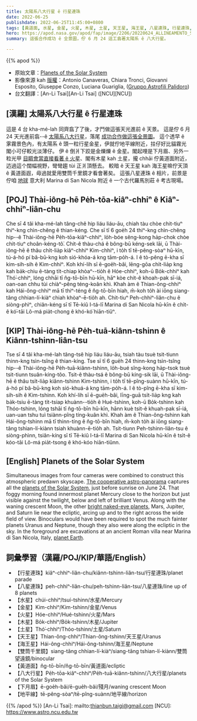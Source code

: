 ```yaml
---
title: 太陽系八大行星 ê 行星連珠
date: 2022-06-25
publishdate: 2022-06-25T11:45:00+0800
tags: [黃道面, 水星, 金星, 火星, 木星, 土星, 天王星, 海王星, 八星連珠, 行星連珠, 雙筒千里鏡, 八大行星, 下月眉, 地平線]
hero: https://apod.nasa.gov/apod/fap/image/2206/20220624_ALLINEAMENTO_SPECIALEweb600h.jpg
summary: 這張合作成功 ê 全景圖，佇 6 月 24 這工翕著太陽系 ê 八大行星。

---
```


{{% apod %}}

- 原始文章：[Planets of the Solar System](https://apod.nasa.gov/apod/ap220625.html)
- 影像來源 kah [版權][copyright]：Antonio Canaveras, Chiara Tronci, Giovanni Esposito, Giuseppe Conzo, Luciana Guariglia, ([Gruppo Astrofili Palidoro](https://www.facebook.com/astrofilipalidoro))
- 台文翻譯：[An-Li Tsai][An-Li Tsai] ([NCU][NCU])

## [漢羅] 太陽系八大行星 ê 行星連珠
這是 4 台 kha-mé-lah 同齊翕了了後，才鬥做這張天光進前 ê 天景。
這是佇 6 月 24 天光進前翕--ê [太陽系八大行星][planets of the Solar System]，落尾 [成功合作做這張全景圖][The cooperative astro-panorama]。
這个透早 ê 雺霧景色內，有太陽系 ê 頭一粒行星金星，伊就佇地平線附近，拄仔好比貓霧光閣小可仔較光淡薄仔。
伊 ê 倒爿下跤是金爍爍 ê 金星。閣起哩是下月眉、另外一粒光甲 [目睭會當直接看著 ê 火星][bright naked-eye planets]、閣有木星 kah 土星，攏 chhāi 佇黃道面附近，迒過這个闊幅視野，彎彎趨 tùi 正爿頂懸去。
較暗 ê 天王星 kah 海王星嘛佇天頂 ê 黃道面遐，毋過就愛用雙筒千里鏡才看會著矣。
這張八星連珠 ê 相片，前景是佇咱 [地球][planet Earth] 意大利 Marina di San Nicola 附近 ê 一个古代羅馬別莊 ê 考古現場。


## [POJ] Thài-iông-hē Pe̍h-tōa-kiâⁿ-chhiⁿ ê Kiâⁿ-chhiⁿ-liân-chu
Che sī 4 tâi kha-mé-lah tâng-chê hip liáu liáu-āu, chiah tàu chòe chit-tiuⁿ thiⁿ-kng chìn-chêng ê thian-kéng.
Che sī tī 6 goe̍h 24 thiⁿ-kng chìn-chêng hip--ê Thài-iông-hē Pe̍h-tōa-kiâⁿ-chhiⁿ, lo̍h-bóe sêng-kong ha̍p-chok chòe chit-tiuⁿ choân-kéng-tô͘.
Chit-ê thàu-chá ê bông-bū kéng-sek lāi, ū Thài-iông-hē ê thâu chi̍t-lia̍p kiâⁿ-chhiⁿ Kim-chhiⁿ, i to̍h tī tē-pêng-sòaⁿ hū-kīn, tú-á-hó pí bâ-bū-kng koh sió-khóa-á kng tām-po̍h-á.
I ê tò-pêng ē-kha sī kim-sih-sih ê Kim-chhiⁿ.
Koh khí-lih sī ē-goe̍h-bâi, lēng-gōa chi̍t-lia̍p kng kah ba̍k-chiu ē-tàng ti̍t-chiap khòaⁿ--tio̍h ê Hóe-chhiⁿ, koh-ū Bo̍k-chhiⁿ kah Thó͘-chhiⁿ, lóng chhāi tī n̂g-tō-bīn hū-kīn, hāⁿ kòe chit-ê khoah-pak sī-iá, oan-oan chhu tùi chiàⁿ-pêng téng-koân khì.
Khah àm ê Thian-ông-chhiⁿ kah Hái-ông-chhiⁿ mā tī thiⁿ-téng ê n̂g-tō-bīn hiah, m̄-koh to̍h ài iōng siang-tâng chhian-lí-kiàⁿ chiah khòaⁿ-ē-tio̍h ah.
Chit-tiuⁿ Peh-chhiⁿ-liân-chu ê siòng-phìⁿ, chiân-kéng sī tī Tē-kiû I-tá-lī Marina di San Nicola hū-kīn ê chi̍t-ê kó͘-tāi Lô-má pia̍t-chong ê khó-kó͘ hiān-tiûⁿ.

## [KIP] Thài-iông-hē Pe̍h-tuā-kiânn-tshinn ê Kiânn-tshinn-liân-tsu
Tse sī 4 tâi kha-mé-lah tâng-tsê hip liáu liáu-āu, tsiah tàu tsuè tsit-tiunn thinn-kng tsìn-tsîng ê thian-kíng.
Tse sī tī 6 gue̍h 24 thinn-kng tsìn-tsîng hip--ê Thài-iông-hē Pe̍h-tuā-kiânn-tshinn, lo̍h-bué sîng-kong ha̍p-tsok tsuè tsit-tiunn tsuân-kíng-tôo.
Tsit-ê thàu-tsá ê bông-bū kíng-sik lāi, ū Thài-iông-hē ê thâu tsi̍t-lia̍p kiânn-tshinn Kim-tshinn, i to̍h tī tē-pîng-suànn hū-kīn, tú-á-hó pí bâ-bū-kng koh sió-khuá-á kng tām-po̍h-á.
I ê tò-pîng ē-kha sī kim-sih-sih ê Kim-tshinn.
Koh khí-lih sī ē-gue̍h-bâi, līng-guā tsi̍t-lia̍p kng kah ba̍k-tsiu ē-tàng ti̍t-tsiap khuànn--tio̍h ê Hué-tshinn, koh-ū Bo̍k-tshinn kah Thóo-tshinn, lóng tshāi tī n̂g-tō-bīn hū-kīn, hānn kuè tsit-ê khuah-pak sī-iá, uan-uan tshu tuì tsiànn-pîng tíng-kuân khì.
Khah àm ê Thian-ông-tshinn kah Hái-ông-tshinn mā tī thinn-tíng ê n̂g-tō-bīn hiah, m̄-koh to̍h ài iōng siang-tâng tshian-lí-kiànn tsiah khuànn-ē-tio̍h ah.
Tsit-tiunn Peh-tshinn-liân-tsu ê siòng-phìnn, tsiân-kíng sī tī Tē-kiû I-tá-lī Marina di San Nicola hū-kīn ê tsi̍t-ê kóo-tāi Lô-má pia̍t-tsong ê khó-kóo hiān-tiûnn.

## [English] Planets of the Solar System
Simultaneous images from four cameras were combined to construct this atmospheric predawn skyscape.
[The cooperative astro-panorama][The cooperative astro-panorama] captures all the [planets of the Solar System][planets of the Solar System], just before sunrise on June 24.
That foggy morning found innermost planet Mercury close to the horizon but just visible against the twilight, below and left of brilliant Venus.
Along with the waning crescent Moon, the other [bright naked-eye planets][bright naked-eye planets], Mars, Jupiter, and Saturn lie near the ecliptic, arcing up and to the right across the wide field of view.
Binoculars would have been required to spot the much fainter planets Uranus and Neptune, though they also were along the ecliptic in the sky.
In the foreground are excavations at an ancient Roman villa near Marina di San Nicola, Italy, [planet Earth][planet Earth].

## 詞彙學習（漢羅/POJ/KIP/華語/English）
- 【行星連珠】kiâⁿ-chhiⁿ-liân-chu/kiânn-tshinn-liân-tsu/行星連珠/planet parade
- 【八星連珠】peh-chhiⁿ-liân-chu/peh-tshinn-liân-tsu/八星連珠/line up of 8 planets
- 【水星】chúi-chhiⁿ/tsuí-tshinn/水星/Mercury
- 【金星】Kim-chhiⁿ/Kim-tshinn/金星/Venus
- 【火星】Hóe-chhiⁿ/Hué-tshinn/火星/Mars
- 【木星】Bo̍k-chhiⁿ/Bo̍k-tshinn/木星/Jupiter
- 【土星】Thó͘-chhiⁿ/Thóo-tshinn/土星/Saturn
- 【天王星】Thian-ông-chhiⁿ/Thian-ông-tshinn/天王星/Uranus
- 【海王星】Hái-ông-chhiⁿ/Hái-ông-tshinn/海王星/Neptune
- 【雙筒千里鏡】siang-tâng chhian-lí-kiàⁿ/siang-tâng tshian-lí-kiànn/雙筒望遠鏡/binocular
- 【黃道面】n̂g-tō-bīn/n̂g-tō-bīn/黃道面/ecliptic
- 【八大行星】Pe̍h-tōa-kiâⁿ-chhiⁿ/Pe̍h-tuā-kiânn-tshinn/八大行星/planets of the Solar System
- 【下月眉】ē-goe̍h-bâi/ē-gue̍h-bâi/殘月/waning crescent Moon
- 【地平線】tē-pêng-sòaⁿ/tē-pîng-suànn/地平線/horizon

{{% /apod %}}
[An-Li Tsai]: mailto:thianbun.taigi@gmail.com
[NCU]: https://www.astro.ncu.edu.tw

[copyright]: https://apod.nasa.gov/apod/fap/lib/about_apod.html#srapply

[The cooperative astro-panorama]:https://www.facebook.com/astrofilipalidoro/photos/a.694618507336627/2604906962974429/
[planets of the Solar System]:https://solarsystem.nasa.gov/
[bright naked-eye planets]:https://earthsky.org/astronomy-essentials/visible-planets-tonight-mars-jupiter-venus-saturn-mercury/
[planet Earth]:https://earthobservatory.nasa.gov/blogs/
